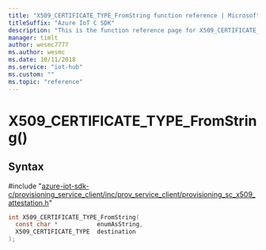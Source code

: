 ```yaml
---                             
title: "X509_CERTIFICATE_TYPE_FromString function reference | Microsoft Docs" 
titleSuffix: "Azure IoT C SDK"            
description: "This is the function reference page for X509_CERTIFICATE_TYPE_FromString() in the Azure IoT C SDK. This SDK is used with Azure IoT Hub and Azure IoT Hub Device Provisioning Service"            
manager: timlt                 
author: wesmc7777              
ms.author: wesmc               
ms.date: 10/11/2018                    
ms.service: "iot-hub"             
ms.custom: ""                
ms.topic: "reference"        
---                            
```


# X509_CERTIFICATE_TYPE_FromString()

## Syntax

\#include "[azure-iot-sdk-c/provisioning_service_client/inc/prov_service_client/provisioning_sc_x509_attestation.h](../provisioning-sc-x509-attestation-h.md)"  
```C
int X509_CERTIFICATE_TYPE_FromString(
  const char *           enumAsString,
  X509_CERTIFICATE_TYPE  destination
);
```

